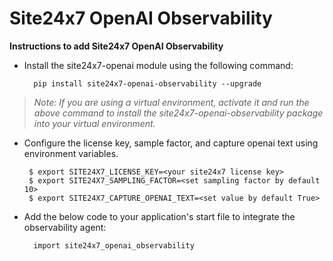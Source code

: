 Site24x7 OpenAI Observability
=========================================

**Instructions to add Site24x7 OpenAI Observability**

* Install the site24x7-openai module using the following command:

        pip install site24x7-openai-observability --upgrade

> *Note: If you are using a virtual environment, activate it and run the above command to install the site24x7-openai-observability package into your virtual environment.*

* Configure the license key, sample factor, and capture openai text using environment variables.

       $ export SITE24X7_LICENSE_KEY=<your site24x7 license key>
       $ export SITE24X7_SAMPLING_FACTOR=<set sampling factor by default 10>
       $ export SITE24X7_CAPTURE_OPENAI_TEXT=<set value by default True>


* Add the below code to your application's start file to integrate the observability agent:

        import site24x7_openai_observability



